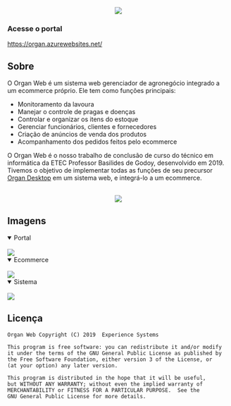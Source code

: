 <p align="center"><img style="display: inline_block;" align="center" src="https://i.postimg.cc/vDRZmQNc/Untitled-1.png"></p>

### Acesse o portal
https://organ.azurewebsites.net/

## Sobre
O Organ Web é um sistema web gerenciador de agronegócio integrado a um ecommerce próprio. Ele tem como funções principais:

- Monitoramento da lavoura
- Manejar o controle de pragas e doenças
- Controlar e organizar os itens do estoque
- Gerenciar funcionários, clientes e fornecedores
- Criação de anúncios de venda dos produtos
- Acompanhamento dos pedidos feitos pelo ecommerce

O Organ Web é o nosso trabalho de conclusão de curso do técnico em informática da ETEC Professor Basilides de Godoy, desenvolvido em 2019. Tivemos o objetivo de implementar todas as funções de seu precursor [Organ Desktop](https://github.com/experiencesystems/organ) em um sistema web, e integrá-lo a um ecommerce.
<br/><br/><p align="center">
<img align="center" src="https://i.postimg.cc/43K4pHRm/equipe.png">
</p>

## Imagens
<details open>
  <summary>Portal</summary><br/>
  <img src="https://i.postimg.cc/g0x4XTvF/image.png">
</details>
 
<details open>
  <summary>Ecommerce</summary><br/>
  <img src="https://i.postimg.cc/28NJprnq/image.png">
</details>
    
<details open>
  <summary>Sistema</summary><br/>
  <img src="https://i.postimg.cc/kMYrLkfK/image.png">
</details>

## Licença
```
Organ Web Copyright (C) 2019  Experience Systems

This program is free software: you can redistribute it and/or modify
it under the terms of the GNU General Public License as published by
the Free Software Foundation, either version 3 of the License, or
(at your option) any later version.

This program is distributed in the hope that it will be useful,
but WITHOUT ANY WARRANTY; without even the implied warranty of
MERCHANTABILITY or FITNESS FOR A PARTICULAR PURPOSE.  See the
GNU General Public License for more details.
```
 
